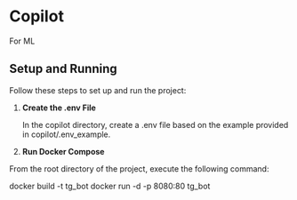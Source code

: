 # Copilot
For ML

## Setup and Running

Follow these steps to set up and run the project:

1. **Create the .env File**

   In the copilot directory, create a .env file based on the example provided in copilot/.env_example.

2. **Run Docker Compose**

From the root directory of the project, execute the following command:

docker build -t tg_bot
docker run -d -p 8080:80 tg_bot


